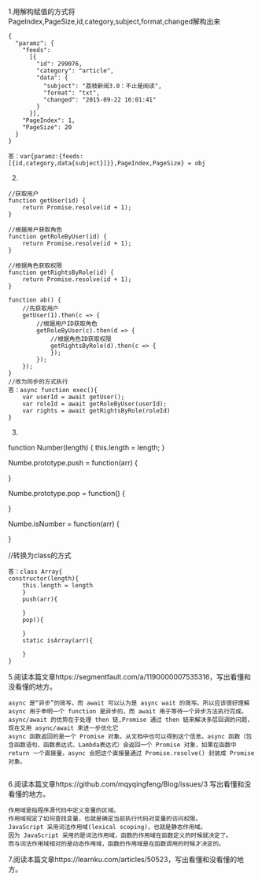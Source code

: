 1.用解构赋值的方式将 PageIndex,PageSize,id,category,subject,format,changed解构出来

```
{
  "paramz": {
    "feeds": 
      [{
        "id": 299076,
        "category": "article",
        "data": {
          "subject": "荔枝新闻3.0：不止是阅读",
          "format": "txt",
          "changed": "2015-09-22 16:01:41"
        }
      }],
    "PageIndex": 1,
    "PageSize": 20
  }
}

答：var{paramz:{feeds:[{id,category,data{subject}]}},PageIndex,PageSize} = obj
```

2.

```
//获取用户
function getUser(id) {
    return Promise.resolve(id + 1);
}

//根据用户获取角色
function getRoleByUser(id) {
    return Promise.resolve(id + 1);
}

//根据角色获取权限
function getRightsByRole(id) {
    return Promise.resolve(id + 1);
}

function ab() {
    //先获取用户
    getUser(1).then(c => {
        //根据用户ID获取角色
        getRoleByUser(c).then(d => {
            //根据角色ID获取权限
            getRightsByRole(d).then(c => {
            });
        });
    });
}
//改为同步的方式执行
答：async function exec(){
	var userId = await getUser();
	var roleId = await getRoleByUser(userId);
	var rights = await getRightsByRole(roleId)
}
```

3.
function Number(length) {
    this.length = length;
}

Numbe.prototype.push = function(arr) {

}

Numbe.prototype.pop = function() {

}

Numbe.isNumber = function(arr) {

}

//转换为class的方式

```
答：class Array{
constructor(length){
    this.length = length
	}
	push(arr){

	}
	pop(){

	}
	static isArray(arr){
	
	}
}
```

5.阅读本篇文章https://segmentfault.com/a/1190000007535316，写出看懂和没看懂的地方。

```
async 是“异步”的简写，而 await 可以认为是 async wait 的简写。所以应该很好理解 async 用于申明一个 function 是异步的，而 await 用于等待一个异步方法执行完成。
async/await 的优势在于处理 then 链,Promise 通过 then 链来解决多层回调的问题，现在又用 async/await 来进一步优化它
async 函数返回的是一个 Promise 对象。从文档中也可以得到这个信息。async 函数（包含函数语句、函数表达式、Lambda表达式）会返回一个 Promise 对象，如果在函数中 return 一个直接量，async 会把这个直接量通过 Promise.resolve() 封装成 Promise 对象。


```

6.阅读本篇文章https://github.com/mqyqingfeng/Blog/issues/3	 写出看懂和没看懂的地方。

```
作用域是指程序源代码中定义变量的区域。
作用域规定了如何查找变量，也就是确定当前执行代码对变量的访问权限。
JavaScript 采用词法作用域(lexical scoping)，也就是静态作用域。
因为 JavaScript 采用的是词法作用域，函数的作用域在函数定义的时候就决定了。
而与词法作用域相对的是动态作用域，函数的作用域是在函数调用的时候才决定的。
```

7.阅读本篇文章https://learnku.com/articles/50523，写出看懂和没看懂的地方。